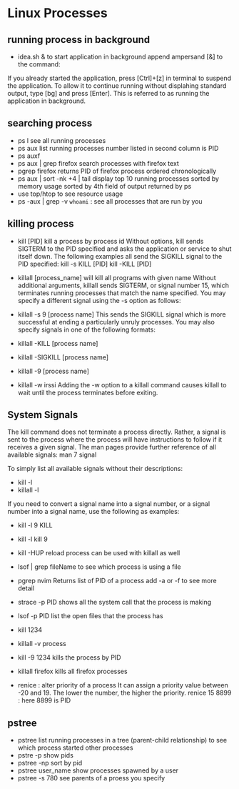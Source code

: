 # Linux Processes

## running process in background
- idea.sh &
to start application in background append ampersand [&] to the command:

If you already started the application, press [Ctrl]+[z] in terminal to suspend the application. To allow it to continue running without displahing standard output, type [bg] and press [Enter]. This is referred to as running the application in background.

## searching process
- ps l
see all running processes
- ps aux
list running processes
number listed in second column is PID
- ps auxf
- ps aux | grep firefox
search processes with firefox text
- pgrep firefox
returns PID of firefox process ordered chronologically
- ps aux | sort -nk +4 | tail
display top 10 running processes sorted by memory usage
sorted by 4th field of output returned by ps
- use top/htop to see resource usage
- ps -aux | grep -v `whoami` : see all processes that are run by you

## killing process
- kill [PID]
kill a process by process id
Without options, kill sends SIGTERM to the PID specified and asks the application or service to shut itself down.
The following examples all send the SIGKILL signal to the PID specified:
kill -s KILL [PID]
kill -KILL [PID]

- killall [process_name]
will kill all programs with given name
Without additional arguments, killall sends SIGTERM, or signal number 15, which terminates running processes that match the name specified. You may specify a different signal using the -s option as follows:
- killall -s 9 [process name]
This sends the SIGKILL signal which is more successful at ending a particularly unruly processes. You may also specify signals in one of the following formats:
- killall -KILL [process name]
- killall -SIGKILL [process name]
- killall -9 [process name]
- killall -w irssi
Adding the -w option to a killall command causes killall to wait until the process terminates before exiting.

## System Signals
The kill command does not terminate a process directly. Rather, a signal is sent to the process where the process will have instructions to follow if it receives a given signal. The man pages provide further reference of all available signals:
man 7 signal

To simply list all available signals without their descriptions:
- kill -l
- killall -l

If you need to convert a signal name into a signal number, or a signal number into a signal name, use the following as examples:
- kill -l 9
KILL
- kill -l kill
9



- kill -HUP
reload process
can be used with killall as well


- lsof | grep fileName
to see which process is using a file

- pgrep nvim
Returns list of PID of a process
add -a or -f to see more detail

- strace -p PID
shows all the system call that the process is making
- lsof -p PID
list the open files that the process has
- kill 1234
- killall -v process
- kill -9 1234
kills the process by PID

- killall firefox
kills all firefox processes

- renice : alter priority of a process
It can assign a priority value between -20 and 19. The lower the number, the higher the priority.
renice 15 8899 : here 8899 is PID


## pstree
- pstree
list running processes in a tree (parent-child relationship) to see which process started other processes
- pstre -p
show pids
- pstree -np
sort by pid
- pstree user_name
show processes spawned by a user
- pstree -s 780
see parents of a proess you specify


